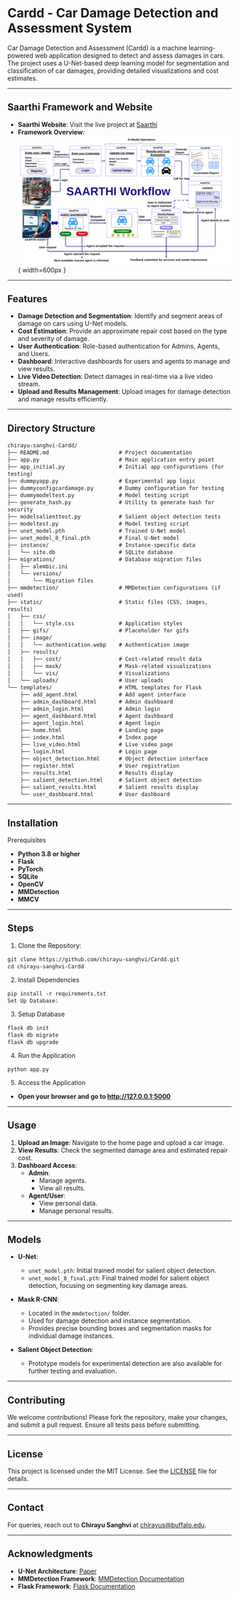 # Cardd - Car Damage Detection and Assessment System

Car Damage Detection and Assessment (Cardd) is a machine learning-powered web application designed to detect and assess damages in cars. The project uses a U-Net-based deep learning model for segmentation and classification of car damages, providing detailed visualizations and cost estimates.

---
## Saarthi Framework and Website

- **Saarthi Website**: Visit the live project at [Saarthi](https://sites.google.com/view/saarthi-home/home)
- **Framework Overview**:  
  ![Saarthi Framework](saarthi_framework_workflow_diagram.png){ width=600px }


---

## Features

- **Damage Detection and Segmentation**: Identify and segment areas of damage on cars using U-Net models.
- **Cost Estimation**: Provide an approximate repair cost based on the type and severity of damage.
- **User Authentication**: Role-based authentication for Admins, Agents, and Users.
- **Dashboard**: Interactive dashboards for users and agents to manage and view results.
- **Live Video Detection**: Detect damages in real-time via a live video stream.
- **Upload and Results Management**: Upload images for damage detection and manage results efficiently.

---

## Directory Structure

```plaintext
chirayu-sanghvi-Cardd/
├── README.md                      # Project documentation
├── app.py                         # Main application entry point
├── app_initial.py                 # Initial app configurations (for testing)
├── dummpyapp.py                   # Experimental app logic
├── dummyconfigcardamage.py        # Dummy configuration for testing
├── dummymodeltest.py              # Model testing script
├── generate_hash.py               # Utility to generate hash for security
├── modelsalienttest.py            # Salient object detection tests
├── modeltest.py                   # Model testing script
├── unet_model.pth                 # Trained U-Net model
├── unet_model_8_final.pth         # Final U-Net model
├── instance/                      # Instance-specific data
│   └── site.db                    # SQLite database
├── migrations/                    # Database migration files
│   ├── alembic.ini
│   └── versions/
│       └── Migration files
├── mmdetection/                   # MMDetection configurations (if used)
├── static/                        # Static files (CSS, images, results)
│   ├── css/
│   │   └── style.css              # Application styles
│   ├── gifs/                      # Placeholder for gifs
│   ├── image/
│   │   └── authentication.webp    # Authentication image
│   ├── results/
│   │   ├── cost/                  # Cost-related result data
│   │   ├── mask/                  # Mask-related visualizations
│   │   └── vis/                   # Visualizations
│   └── uploads/                   # User uploads
└── templates/                     # HTML templates for Flask
    ├── add_agent.html             # Add agent interface
    ├── admin_dashboard.html       # Admin dashboard
    ├── admin_login.html           # Admin login
    ├── agent_dashboard.html       # Agent dashboard
    ├── agent_login.html           # Agent login
    ├── home.html                  # Landing page
    ├── index.html                 # Index page
    ├── live_video.html            # Live video page
    ├── login.html                 # Login page
    ├── object_detection.html      # Object detection interface
    ├── register.html              # User registration
    ├── results.html               # Results display
    ├── salient_detection.html     # Salient object detection
    ├── salient_results.html       # Salient results display
    └── user_dashboard.html        # User dashboard
```
---
## Installation
Prerequisites
- **Python 3.8 or higher**
- **Flask**
- **PyTorch**
- **SQLite**
- **OpenCV**
- **MMDetection**
- **MMCV**
---
## Steps
1) Clone the Repository:
```plaintext
git clone https://github.com/chirayu-sanghvi/Cardd.git
cd chirayu-sanghvi-Cardd
```

2) Install Dependencies
```plaintext
pip install -r requirements.txt
Set Up Database:
```
3) Setup Database
```
flask db init
flask db migrate
flask db upgrade
```

4) Run the Application
```
python app.py
```
5) Access the Application
- **Open your browser and go to http://127.0.0.1:5000**
---
## Usage

1. **Upload an Image**: Navigate to the home page and upload a car image.
2. **View Results**: Check the segmented damage area and estimated repair cost.
3. **Dashboard Access**:
   - **Admin**:
     - Manage agents.
     - View all results.
   - **Agent/User**:
     - View personal data.
     - Manage personal results.
---

## Models

- **U-Net**:
  - `unet_model.pth`: Initial trained model for salient object detection.
  - `unet_model_8_final.pth`: Final trained model for salient object detection, focusing on segmenting key damage areas.

- **Mask R-CNN**:
  - Located in the `mmdetection/` folder.
  - Used for damage detection and instance segmentation.
  - Provides precise bounding boxes and segmentation masks for individual damage instances.

- **Salient Object Detection**:
  - Prototype models for experimental detection are also available for further testing and evaluation.

---

## Contributing

We welcome contributions! Please fork the repository, make your changes, and submit a pull request. Ensure all tests pass before submitting.

---

## License

This project is licensed under the MIT License. See the [LICENSE](./LICENSE) file for details.

---

## Contact

For queries, reach out to **Chirayu Sanghvi** at [chirayus@buffalo.edu](mailto:chirayus@buffalo.edu).

---

## Acknowledgments

- **U-Net Architecture**: [Paper](https://arxiv.org/abs/1505.04597)
- **MMDetection Framework**: [MMDetection Documentation](https://github.com/open-mmlab/mmdetection)
- **Flask Framework**: [Flask Documentation](https://flask.palletsprojects.com/)
